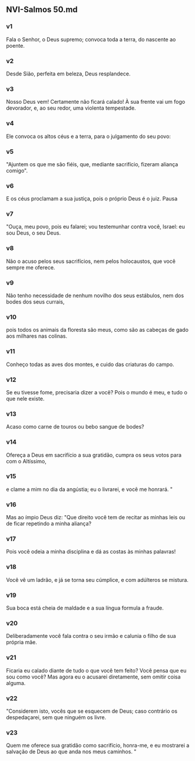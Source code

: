 ## NVI-Salmos 50.md
### v1
 Fala o Senhor, o Deus supremo; convoca toda a terra, do nascente ao poente.
### v2
 Desde Sião, perfeita em beleza, Deus resplandece.
### v3
 Nosso Deus vem! Certamente não ficará calado! À sua frente vai um fogo devorador, e, ao seu redor, uma violenta tempestade.
### v4
 Ele convoca os altos céus e a terra, para o julgamento do seu povo:
### v5
 "Ajuntem os que me são fiéis, que, mediante sacrifício, fizeram aliança comigo".
### v6
 E os céus proclamam a sua justiça, pois o próprio Deus é o juiz. Pausa
### v7
 "Ouça, meu povo, pois eu falarei; vou testemunhar contra você, Israel: eu sou Deus, o seu Deus.
### v8
 Não o acuso pelos seus sacrifícios, nem pelos holocaustos, que você sempre me oferece.
### v9
 Não tenho necessidade de nenhum novilho dos seus estábulos, nem dos bodes dos seus currais,
### v10
 pois todos os animais da floresta são meus, como são as cabeças de gado aos milhares nas colinas.
### v11
 Conheço todas as aves dos montes, e cuido das criaturas do campo.
### v12
 Se eu tivesse fome, precisaria dizer a você? Pois o mundo é meu, e tudo o que nele existe.
### v13
 Acaso como carne de touros ou bebo sangue de bodes?
### v14
 Ofereça a Deus em sacrifício a sua gratidão, cumpra os seus votos para com o Altíssimo,
### v15
 e clame a mim no dia da angústia; eu o livrarei, e você me honrará. "
### v16
 Mas ao ímpio Deus diz: "Que direito você tem de recitar as minhas leis ou de ficar repetindo a minha aliança?
### v17
 Pois você odeia a minha disciplina e dá as costas às minhas palavras!
### v18
 Você vê um ladrão, e já se torna seu cúmplice, e com adúlteros se mistura.
### v19
 Sua boca está cheia de maldade e a sua língua formula a fraude.
### v20
 Deliberadamente você fala contra o seu irmão e calunia o filho de sua própria mãe.
### v21
 Ficaria eu calado diante de tudo o que você tem feito? Você pensa que eu sou como você? Mas agora eu o acusarei diretamente, sem omitir coisa alguma.
### v22
 "Considerem isto, vocês que se esquecem de Deus; caso contrário os despedaçarei, sem que ninguém os livre.
### v23
 Quem me oferece sua gratidão como sacrifício, honra-me, e eu mostrarei a salvação de Deus ao que anda nos meus caminhos. "
